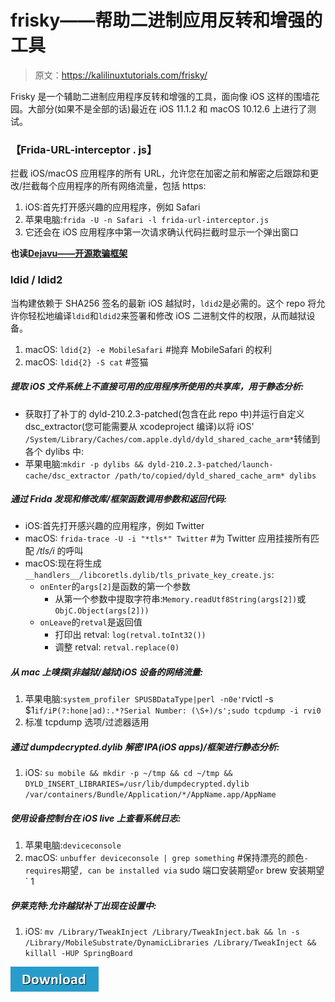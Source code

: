 # frisky——帮助二进制应用反转和增强的工具

> 原文：<https://kalilinuxtutorials.com/frisky/>

Frisky 是一个辅助二进制应用程序反转和增强的工具，面向像 iOS 这样的围墙花园。大部分(如果不是全部的话)最近在 iOS 11.1.2 和 macOS 10.12.6 上进行了测试。

### **【Frida-URL-interceptor . js】**

拦截 iOS/macOS 应用程序的所有 URL，允许您在加密之前和解密之后跟踪和更改/拦截每个应用程序的所有网络流量，包括 https:

1.  iOS:首先打开感兴趣的应用程序，例如 Safari
2.  苹果电脑:`frida -U -n Safari -l frida-url-interceptor.js`
3.  它还会在 iOS 应用程序中第一次请求确认代码拦截时显示一个弹出窗口

**也读[Dejavu——开源欺骗框架](https://kalilinuxtutorials.com/dejavu-open-source-framework/)**

### **ldid / ldid2**

当构建依赖于 SHA256 签名的最新 iOS 越狱时，`ldid2`是必需的。这个 repo 将允许你轻松地编译`ldid`和`ldid2`来签署和修改 iOS 二进制文件的权限，从而越狱设备。

1.  macOS: `ldid{2} -e MobileSafari` #抛弃 MobileSafari 的权利
2.  macOS: `ldid{2} -S cat` #签猫

##### 提取 iOS 文件系统上不直接可用的应用程序所使用的共享库，用于静态分析:

*   获取打了补丁的 dyld-210.2.3-patched(包含在此 repo 中)并运行自定义 dsc_extractor(您可能需要从 xcodeproject 编译)以将 iOS' `/System/Library/Caches/com.apple.dyld/dyld_shared_cache_arm*`转储到各个 dylibs 中:
*   苹果电脑:`mkdir -p dylibs && dyld-210.2.3-patched/launch-cache/dsc_extractor /path/to/copied/dyld_shared_cache_arm* dylibs`

##### 通过 Frida 发现和修改库/框架函数调用参数和返回代码:

*   iOS:首先打开感兴趣的应用程序，例如 Twitter
*   macOS: `frida-trace -U -i "*tls*" Twitter` #为 Twitter 应用挂接所有匹配 */tls/i* 的呼叫
*   macOS:现在将生成`__handlers__/libcoretls.dylib/tls_private_key_create.js`:
    *   `onEnter`的`args[2]`是函数的第一个参数
        *   从第一个参数中提取字符串:`Memory.readUtf8String(args[2])`或`ObjC.Object(args[2]))`
    *   `onLeave`的`retval`是返回值
        *   打印出 retval: `log(retval.toInt32())`
        *   调整 retval: `retval.replace(0)`

##### 从 mac 上嗅探(非越狱/越狱)iOS 设备的网络流量:

1.  苹果电脑:`system_profiler SPUSBDataType|perl -n0e'`rvictl -s $1`if/iP(?:hone|ad):.*?Serial Number: (\S+)/s';sudo tcpdump -i rvi0`
2.  标准 tcpdump 选项/过滤器适用

##### 通过 dumpdecrypted.dylib 解密 IPA(iOS apps)/框架进行静态分析:

1.  iOS: `su mobile && mkdir -p ~/tmp && cd ~/tmp && DYLD_INSERT_LIBRARIES=/usr/lib/dumpdecrypted.dylib /var/containers/Bundle/Application/*/AppName.app/AppName`

##### 使用设备控制台在 iOS live 上查看系统日志:

1.  苹果电脑:`deviceconsole`
2.  macOS: `unbuffer deviceconsole | grep something` #保持漂亮的颜色`- requires`期望`, can be installed via` sudo 端口安装期望`or` brew 安装期望` 1

##### 伊莱克特:允许越狱补丁出现在设置中:

1.  iOS: `mv /Library/TweakInject /Library/TweakInject.bak && ln -s /Library/MobileSubstrate/DynamicLibraries /Library/TweakInject && killall -HUP SpringBoard`

[![](img/d861a9096555aeb1980fc054015933d7.png)](https://github.com/samyk/frisky)